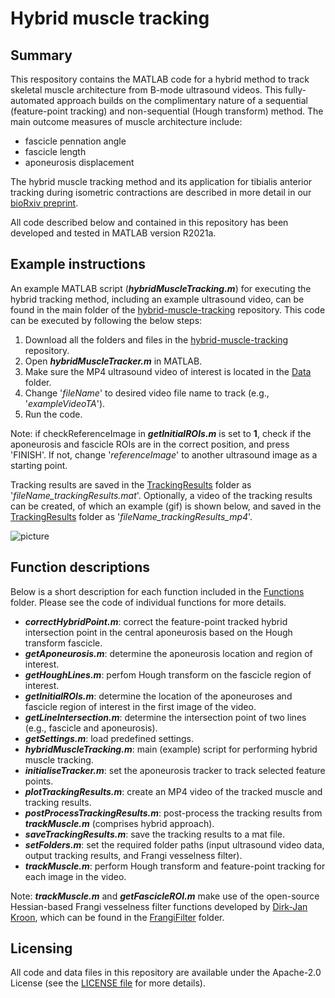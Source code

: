 # Hybrid muscle tracking

## Summary
This respository contains the MATLAB code for a hybrid method to track skeletal muscle architecture from B-mode ultrasound videos. This fully-automated approach builds on the complimentary nature of a sequential (feature-point tracking) and non-sequential (Hough transform) method. The main outcome measures of muscle architecture include:
+ fascicle pennation angle
+ fascicle length 
+ aponeurosis displacement

The hybrid muscle tracking method and its application for tibialis anterior tracking during isometric contractions are described in more detail in our [bioRxiv preprint](https://www.biorxiv.org/content/10.1101/2022.04.20.488774v1). 

All code described below and contained in this repository has been developed and tested in MATLAB version R2021a. 

## Example instructions
An example MATLAB script (***hybridMuscleTracking.m***) for executing the hybrid tracking method, including an example ultrasound video, can be found in the main folder of the [hybrid-muscle-tracking](https://github.com/JasperVerheul/hybrid-muscle-tracking) repository. This code can be executed by following the below steps:
1. Download all the folders and files in the [hybrid-muscle-tracking](https://github.com/JasperVerheul/hybrid-muscle-tracking) repository.
2. Open ***hybridMuscleTracker.m*** in MATLAB.
3. Make sure the MP4 ultrasound video of interest is located in the [Data](https://github.com/JasperVerheul/hybrid-muscle-tracking/tree/main/Data) folder.
4. Change '*fileName*' to desired video file name to track (e.g., '*exampleVideoTA*').
5. Run the code.

Note: if checkReferenceImage in ***getInitialROIs.m*** is set to **1**, check if the aponeurosis and fascicle ROIs are in the correct position, and press 'FINISH'. If not, change '*referenceImage*' to another ultrasound image as a starting point.

Tracking results are saved in the [TrackingResults](https://github.com/JasperVerheul/hybrid-muscle-tracking/tree/main/TrackingResults) folder as '*fileName_trackingResults.mat*'. Optionally, a video of the tracking results can be created, of which an example (gif) is shown below, and saved in the [TrackingResults](https://github.com/JasperVerheul/hybrid-muscle-tracking/tree/main/TrackingResults) folder as '*fileName_trackingResults_mp4*'.

![picture](https://github.com/JasperVerheul/hybrid-muscle-tracking/blob/main/TrackingResults/exampleVideoTA_trackingResults_gif.gif)

## Function descriptions
Below is a short description for each function included in the [Functions](https://github.com/JasperVerheul/hybrid-muscle-tracking/tree/main/Functions) folder. Please see the code of individual functions for more details.
+ ***correctHybridPoint.m***: correct the feature-point tracked hybrid intersection point in the central aponeurosis based on the Hough transform fascicle.
+ ***getAponeurosis.m***: determine the aponeurosis location and region of interest.
+ ***getHoughLines.m***: perfom Hough transform on the fascicle region of interest.
+ ***getInitialROIs.m***: determine the location of the aponeuroses and fascicle region of interest in the first image of the video.
+ ***getLineIntersection.m***: determine the intersection point of two lines (e.g., fascicle and aponeurosis).
+ ***getSettings.m***: load predefined settings.
+ ***hybridMuscleTracking.m***: main (example) script for performing hybrid muscle tracking.
+ ***initialiseTracker.m***: set the aponeurosis tracker to track selected feature points.
+ ***plotTrackingResults.m***: create an MP4 video of the tracked muscle and tracking results.
+ ***postProcessTrackingResults.m***: post-process the tracking results from ***trackMuscle.m*** (comprises hybrid approach).
+ ***saveTrackingResults.m***: save the tracking results to a mat file.
+ ***setFolders.m***: set the required folder paths (input ultrasound video data, output tracking results, and Frangi vesselness filter).
+ ***trackMuscle.m***: perform Hough transform and feature-point tracking for each image in the video.

Note: ***trackMuscle.m*** and ***getFascicleROI.m*** make use of the open-source Hessian-based Frangi vesselness filter functions developed by [Dirk-Jan Kroon](https://uk.mathworks.com/matlabcentral/fileexchange/24409-hessian-based-frangi-vesselness-filter), which can be found in the [FrangiFilter](https://github.com/JasperVerheul/hybrid-muscle-tracking/tree/main/FrangiFilter) folder.

## Licensing
All code and data files in this repository are available under the Apache-2.0 License (see the [LICENSE file](https://github.com/JasperVerheul/hybrid-muscle-tracking/blob/main/LICENSE) for more details).
